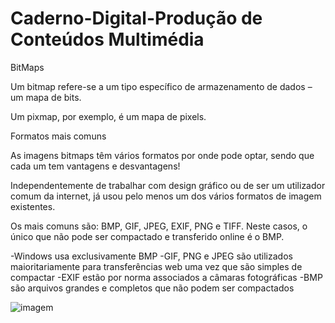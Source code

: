 # Caderno-Digital-Produção de Conteúdos Multimédia 


BitMaps

Um bitmap refere-se a um tipo específico de armazenamento de dados – um mapa de bits.

Um pixmap, por exemplo, é um mapa de pixels.

Formatos mais comuns

As imagens bitmaps têm vários formatos por onde pode optar, sendo que cada um tem vantagens e desvantagens!

Independentemente de trabalhar com design gráfico ou de ser um utilizador comum da internet, já usou pelo menos um dos vários formatos de imagem existentes.

Os mais comuns são: BMP, GIF, JPEG, EXIF, PNG e TIFF. Neste casos, o único que não pode ser compactado e transferido online é o BMP.

-Windows usa exclusivamente BMP
-GIF, PNG e JPEG são utilizados maioritariamente para transferências web uma vez que são simples de compactar
-EXIF estão por norma associados a câmaras fotográficas
-BMP são arquivos grandes e completos que não podem ser compactados


![imagem](https://user-images.githubusercontent.com/75439043/150698081-6c7dbb1a-88a9-47ff-9e27-c240d22bc8c0.png)
